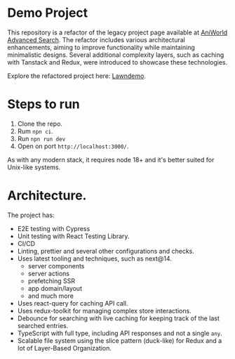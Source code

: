 # Demo Project

This repository is a refactor of the legacy project page available at [AniWorld Advanced Search](https://aniworld.netlify.app/advanced-search/). The refactor includes various architectural enhancements, aiming to improve functionality while maintaining minimalistic designs. Several additional complexity layers, such as caching with Tanstack and Redux, were introduced to showcase these technologies.

Explore the refactored project here: [Lawndemo](https://lawndemo-e6yw.vercel.app/).

# Steps to run

1. Clone the repo.
2. Rum `npn ci`.
3. Run `npn run dev`
4. Open on port `http://localhost:3000/`.

As with any modern stack, it requires node 18+ and it's better suited for Unix-like systems.

# Architecture.

The project has:

- E2E testing with Cypress
- Unit testing with React Testing Library.
- CI/CD
- Linting, prettier and several other configurations and checks.
- Uses latest tooling and techniques, such as next@14.
  - server components
  - server actions
  - prefetching SSR
  - app domain/layout
  - and much more
- Uses react-query for caching API call.
- Uses redux-toolkit for managing complex store interactions.
- Debounce for searching with live caching for keeping track of the last searched entries.
- TypeScript with full type, including API responses and not a single `any`.
- Scalable file system using the slice pattern (duck-like) for Redux and a lot of Layer-Based Organization.
